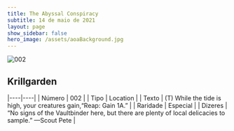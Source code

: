 ```yaml
---
title: The Abyssal Conspiracy
subtitle: 14 de maio de 2021
layout: page
show_sidebar: false
hero_image: /assets/aoaBackground.jpg
---
```


![002](https://cards-keyforge.s3.eu-north-1.amazonaws.com/media/en/tac/002.png)

## Krillgarden

|----|----|
| Número | 002 |
| Tipo | Location |
| Texto | (T) While the tide is high, your creatures gain,“Reap: Gain 1A.” |
| Raridade | Especial |
| Dizeres | “No signs of the Vaultbinder here, but there are plenty of local delicacies to sample.” —Scout Pete |
